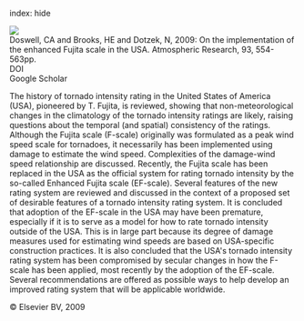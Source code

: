 index: hide

<div class="Citation">
    <div class="Citation-thumb CitationThumb-linked"  data-href="https://doi.org/10.1016/j.atmosres.2008.11.003">
      <img src="https://static.claimspace.cloud/climate-study-static/refs/thumbs/2/Doswell_et_al_2009-thumb.png" />
    </div>

  <div class="Citation-body">
    <div class="Citation-text">Doswell, CA and Brooks, HE and Dotzek, N, 2009: On the implementation of the enhanced Fujita scale in the USA. <span class="Article-journal">Atmospheric Research, </span><span class="Article-volume">93, </span>554-563pp.</div>
    <div class="Citation-links">
      <div class="CitationLink" data-href="https://doi.org/10.1016/j.atmosres.2008.11.003">
        <div class="CitationLink-icon CitationLink-Doi"></div>
        <div class="CitationLink-text">DOI</div>
      </div>
      <div class="CitationLink" data-href="https://scholar.google.com/scholar?q=10.1016/j.atmosres.2008.11.003">
        <div class="CitationLink-icon CitationLink-Scholar"></div>
        <div class="CitationLink-text">Google Scholar</div>
      </div>
    </div>
  </div>
</div>

The history of tornado intensity rating in the United States of America (USA), pioneered by T. Fujita, is reviewed, showing that non-meteorological changes in the climatology of the tornado intensity ratings are likely, raising questions about the temporal (and spatial) consistency of the ratings. Although the Fujita scale (F-scale) originally was formulated as a peak wind speed scale for tornadoes, it necessarily has been implemented using damage to estimate the wind speed. Complexities of the damage-wind speed relationship are discussed.                   Recently, the Fujita scale has been replaced in the USA as the official system for rating tornado intensity by the so-called Enhanced Fujita scale (EF-scale). Several features of the new rating system are reviewed and discussed in the context of a proposed set of desirable features of a tornado intensity rating system.                   It is concluded that adoption of the EF-scale in the USA may have been premature, especially if it is to serve as a model for how to rate tornado intensity outside of the USA. This is in large part because its degree of damage measures used for estimating wind speeds are based on USA-specific construction practices. It is also concluded that the USA's tornado intensity rating system has been compromised by secular changes in how the F-scale has been applied, most recently by the adoption of the EF-scale. Several recommendations are offered as possible ways to help develop an improved rating system that will be applicable worldwide.

<div class="Citation-copy">
&copy; Elsevier BV, 2009
</div>
